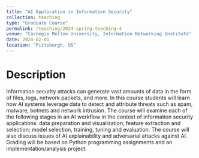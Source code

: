 ```yaml
---
title: "AI Application in Information Security"
collection: teaching
type: "Graduate Course"
permalink: /teaching/2024-spring-teaching-4
venue: "Carnegie Mellon University, Information Networking Institute"
date: 2024-02-01
location: "Pittsburgh, US"
---
```


Description
======
Information security attacks can generate vast amounts of data in the form of files, logs, network packets, and more. In this course students will learn how AI systems leverage data to detect and attribute threats such as spam, malware, botnets and network intrusion. The course will examine each of the following stages in an AI workflow in the context of information security applications: data preparation and visualization; feature extraction and selection; model selection, training, tuning and evaluation. The course will also discuss issues of AI explainability and adversarial attacks against AI. Grading will be based on Python programming assignments and an implementation/analysis project.

